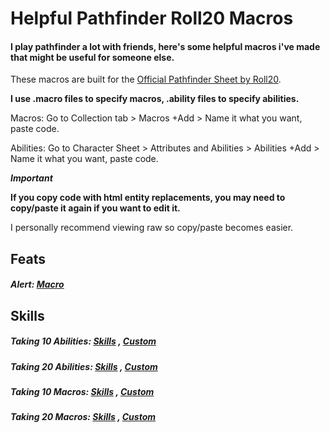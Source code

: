 # Helpful Pathfinder Roll20 Macros
#### I play pathfinder a lot with friends, here's some helpful macros i've made that might be useful for someone else.

These macros are built for the [Official Pathfinder Sheet by Roll20](https://wiki.roll20.net/Pathfinder_Official).

**I use .macro files to specify macros, .ability files to specify abilities.**

Macros:
Go to Collection tab > Macros +Add > Name it what you want, paste code. 

Abilities:
Go to Character Sheet > Attributes and Abilities > Abilities +Add > Name it what you want, paste code.

***Important***

**If you copy code with html entity replacements, you may need to copy/paste it again if you want to edit it.**

I personally recommend viewing raw so copy/paste becomes easier.

## Feats

##### Alert: [Macro](https://github.com/ireichard/pathfinder-stuff/blob/master/feats/alert-take-10-init.macro)


## Skills

##### Taking 10 Abilities: [Skills](https://github.com/ireichard/pathfinder-stuff/blob/master/skills/take-10.ability) , [Custom](https://github.com/ireichard/pathfinder-stuff/blob/master/skills/take-10-custom.ability)

##### Taking 20 Abilities: [Skills](https://github.com/ireichard/pathfinder-stuff/blob/master/skills/take-20.ability) , [Custom](https://github.com/ireichard/pathfinder-stuff/blob/master/skills/take-20-custom.ability)

##### Taking 10 Macros: [Skills](https://github.com/ireichard/pathfinder-stuff/blob/master/skills/take-10-token.macro) , [Custom](https://github.com/ireichard/pathfinder-stuff/blob/master/skills/take-10-custom-token.macro)

##### Taking 20 Macros: [Skills](https://github.com/ireichard/pathfinder-stuff/blob/master/skills/take-20-token.macro) , [Custom](https://github.com/ireichard/pathfinder-stuff/blob/master/skills/take-20-custom-token.macro)
